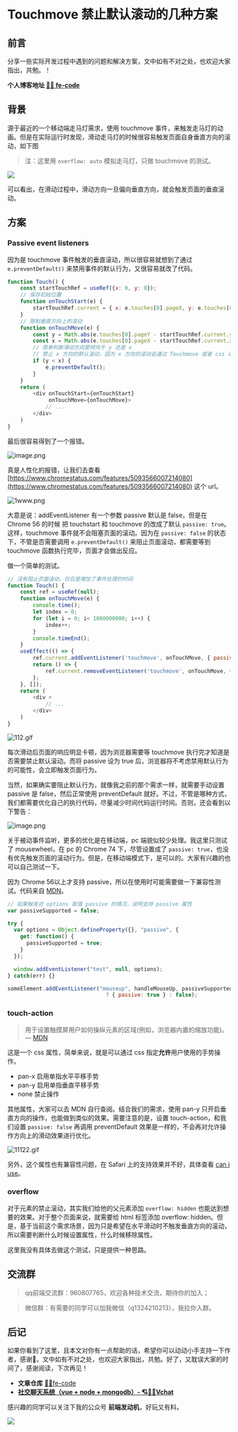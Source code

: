 # Touchmove 禁止默认滚动的几种方案

## 前言
分享一些实际开发过程中遇到的问题和解决方案，文中如有不对之处，也欢迎大家指出，共勉。！

**个人博客地址 [🍹🍰 fe-code](https://github.com/wuyawei/fe-code)**

## 背景
源于最近的一个移动端走马灯需求，使用 touchmove 事件，来触发走马灯的动画。但是在实际运行时发现，滑动走马灯的时候很容易触发页面自身垂直方向的滚动，如下图

> 注：这里用 `overflow: auto` 模拟走马灯，只做 touchmove 的测试。

![](https://i.loli.net/2019/08/05/HvAeykDIGW5fc8S.gif)

可以看出，在滑动过程中，滑动方向一旦偏向垂直方向，就会触发页面的垂直滚动。

## 方案
### Passive event listeners
因为是 touchmove 事件触发的垂直滚动，所以很容易就想到了通过 `e.preventDefault()` 来禁用事件的默认行为，又很容易就改了代码。

``` javascript
function Touch() {
    const startTouchRef = useRef({x: 0, y: 0});
    // 保存初始位置
    function onTouchStart(e) {
        startTouchRef.current = { x: e.touches[0].pageX, y: e.touches[0].pageY };
    }
    // 限制垂直方向上的滚动
    function onTouchMove(e) {
        const y = Math.abs(e.touches[0].pageY - startTouchRef.current.y);
        const x = Math.abs(e.touches[0].pageX - startTouchRef.current.x);
        // 简单判断滑动方向是倾向于 y 还是 x
        // 禁止 x 方向的默认滚动，因为 x 方向的滚动会通过 Touchmove 或者 css 动画 实现
        if (y < x) {
            e.preventDefault();
        }
    }
    return (
        <div onTouchStart={onTouchStart}
             onTouchMove={onTouchMove}>
            // ...
        </div>
    )
}
```

最后很容易得到了一个报错。

![image.png](https://i.loli.net/2019/08/05/5kL679RbMyixpoh.png)

真是人性化的报错，让我们去查看 [https://www.chromestatus.com/features/5093566007214080](https://www.chromestatus.com/features/5093566007214080) 这个 url。

![1www.png](https://i.loli.net/2019/08/05/jwmeZyPtKuOA4dr.png)

大意是说：addEventListener 有一个参数 passive 默认是 false，但是在 Chrome 56 的时候 把 touchstart 和 touchmove 的改成了默认 `passive: true`。这样，touchmove 事件就不会阻塞页面的滚动。因为在 `passive: false` 的状态下，不管是否需要调用 `e.preventDefault()` 来阻止页面滚动，都需要等到 touchmove 函数执行完毕，页面才会做出反应。

做一个简单的测试。

``` javascript
// 没有阻止页面滚动，仅仅是增加了事件处理的时间
function Touch() {
    const ref = useRef(null);
    function onTouchMove(e) {
        console.time();
        let index = 0;
        for (let i = 0; i< 1000000000; i++) {
            index++;
        }
        console.timeEnd();
    }
    useEffect(() => {
        ref.current.addEventListener('touchmove', onTouchMove, { passive: false });
        return () => {
            ref.current.removeEventListener('touchmove', onTouchMove, { passive: false });
        };
    }, []);
    return (
        <div >
            // ...
        </div>
    )
}
```

![112.gif](https://i.loli.net/2019/08/05/ijDVrJRpq5hfPM2.gif)

每次滑动后页面的响应明显卡顿，因为浏览器需要等 touchmove 执行完才知道是否需要禁止默认滚动。而将 passive 设为 true 后，浏览器将不考虑禁用默认行为的可能性，会立即触发页面行为。

当然，如果确实要阻止默认行为，就像我之前的那个需求一样，就需要手动设置 passive 是 false，然后正常使用 preventDefault 就好。不过，不管是哪种方式，我们都需要优化自己的执行代码，尽量减少时间代码运行时间。否则，还会看到以下警告：

![image.png](https://i.loli.net/2019/08/05/YXlOpWCcg4tPLIj.png)

关于被动事件监听，更多的优化是在移动端，pc 端貌似较少处理。我这里只测试了 mousewheel，在 pc 的 Chrome 74 下，尽管设置成了 `passive: true`，也没有优先触发页面的滚动行为。但是，在移动端模式下，是可以的。大家有兴趣的也可以自己测试一下。

因为 Chrome 56以上才支持 passive，所以在使用时可能需要做一下兼容性测试。代码来自 [MDN](https://developer.mozilla.org/zh-CN/docs/Web/API/EventTarget/addEventListener)。

``` javascript
// 如果触发对 options 取值 passive 的情况，说明支持 passive 属性
var passiveSupported = false;

try {
  var options = Object.defineProperty({}, "passive", {
    get: function() {
      passiveSupported = true;
    }
  });

  window.addEventListener("test", null, options);
} catch(err) {}

someElement.addEventListener("mouseup", handleMouseUp, passiveSupported
                               ? { passive: true } : false);
```
### touch-action
>  用于设置触摸屏用户如何操纵元素的区域(例如，浏览器内置的缩放功能)。 — [MDN](https://developer.mozilla.org/zh-CN/docs/Web/CSS/touch-action)

这是一个 css 属性，简单来说，就是可以通过 css 指定**允许**用户使用的手势操作。

* pan-x 启用单指水平平移手势
* pan-y 启用单指垂直平移手势
* none 禁止操作

其他属性，大家可以去 MDN 自行查阅。结合我们的需求，使用 pan-y 只开启垂直方向的操作，也能做到类似的效果。需要注意的是，设置 touch-action，和我们设置 `passive: false` 再调用 preventDefault 效果是一样的，不会再对允许操作方向上的滑动效果进行优化。

![11122.gif](https://i.loli.net/2019/08/05/JQTAg4ziW9oCuUG.gif)

另外，这个属性也有兼容性问题，在 Safari 上的支持效果并不好，具体查看 [can i use](https://www.caniuse.com/#search=touch-action)。

### overflow
对于元素的禁止滚动，其实我们给他的父元素添加 `overflow: hidden` 也能达到想要的效果。对于整个页面来说，就需要给 html 标签添加 overflow: hidden。但是，基于当前这个需求场景，因为只是希望在水平滑动时不触发垂直方向的滚动，所以需要判断什么时候设置属性，什么时候移除属性。

这里我没有具体去做这个测试，只是提供一种思路。

## 交流群
> qq前端交流群：960807765，欢迎各种技术交流，期待你的加入；

>微信群：有需要的同学可以加我微信（q1324210213），我拉你入群。

## 后记
  如果你看到了这里，且本文对你有一点帮助的话，希望你可以动动小手支持一下作者，感谢🍻。文中如有不对之处，也欢迎大家指出，共勉。好了，又耽误大家的时间了，感谢阅读，下次再见！

* **文章仓库** [🍹🍰fe-code](https://github.com/wuyawei/fe-code)
* **[社交聊天系统（vue + node + mongodb）- 💘🍦🙈Vchat](https://github.com/wuyawei/Vchat)**

感兴趣的同学可以关注下我的公众号 **前端发动机**，好玩又有料。

![](https://user-gold-cdn.xitu.io/2019/7/21/16c14d1d0f3be11e?w=400&h=400&f=jpeg&s=34646)